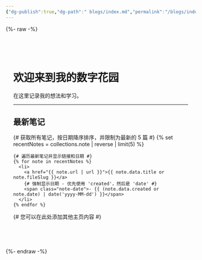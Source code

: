 ```yaml
---
{"dg-publish":true,"dg-path":" blogs/index.md","permalink":"/blogs/index/","tags":["gardenEntry"],"created":"2025-04-25T23:37:41.966+08:00","updated":"2025-04-28T23:37:19.796+08:00"}
---
```



{%- raw -%}
<div class="home-content">
  <h1>欢迎来到我的数字花园</h1>
  <p>在这里记录我的想法和学习。</p>

  <hr>

  <h2>最新笔记</h2>
  <ul class="recent-notes-list">
    {# 获取所有笔记，按日期降序排序，并限制为最新的 5 篇 #}
    {% set recentNotes = collections.note | reverse | limit(5) %}

    {# 遍历最新笔记并显示链接和日期 #}
    {% for note in recentNotes %}
      <li>
        <a href="{{ note.url | url }}">{{ note.data.title or note.fileSlug }}</a>
        {# 强制显示日期 - 优先使用 'created'，然后是 'date' #}
        <span class="note-date">- {{ (note.data.created or note.date) | date('yyyy-MM-dd') }}</span>
      </li>
    {% endfor %}
  </ul>

  {# 您可以在此处添加其他主页内容 #}

</div>
{%- endraw -%}

<style>
/* 您可以添加一些基本的样式 */
.home-content {
  max-width: 700px;
  margin: 40px auto;
  padding: 20px;
}

.recent-notes-list {
  list-style: none;
  padding-left: 0;
}

.recent-notes-list li {
  margin-bottom: 10px;
  font-size: 1.1em;
}

.recent-notes-list a {
  text-decoration: none;
  color: var(--text-accent); /* 使用您主题的强调色 */
}

.recent-notes-list a:hover {
  text-decoration: underline;
}

.note-date {
  color: var(--text-muted); /* 使用您主题的柔和文本颜色 */
  font-size: 0.85em;
  margin-left: 8px;
}
</style>